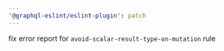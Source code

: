 ```yaml
---
'@graphql-eslint/eslint-plugin': patch
---
```


fix error report for `avoid-scalar-result-type-on-mutation` rule
